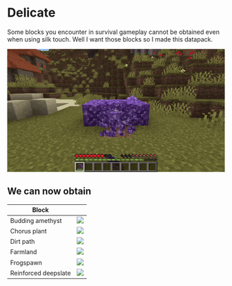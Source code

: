 # Delicate

Some blocks you encounter in survival gameplay cannot be obtained even when using silk touch. Well I want those blocks so I made this datapack.

![](./assets/banner.gif)

## We can now obtain

| Block | |
| --- | --- |
| Budding amethyst | <img src="https://minecraft.wiki/images/Budding_Amethyst_JE3_BE1.png" width="50" /> |
| Chorus plant | <img src="https://minecraft.wiki/images/Chorus_Plant_JE2_BE2.png" width="50" /> |
| Dirt path | <img src="https://minecraft.wiki/images/Dirt_Path_JE4_BE3.png" width="50" /> |
| Farmland | <img src="https://minecraft.wiki/images/Farmland_JE4_BE6.png" width="50" /> |
| Frogspawn | <img src="https://minecraft.wiki/images/Frogspawn_JE1_BE2.png" width="50" /> |
| Reinforced deepslate | <img src="https://minecraft.wiki/images/Reinforced_Deepslate_JE1.png" width="50" /> |